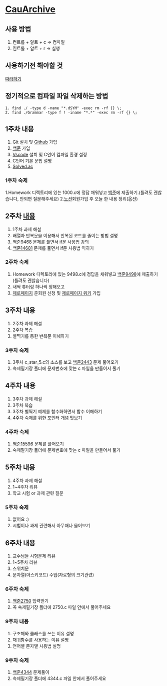 # [CauArchive](https://github.com/CauArchive/sprout_22)

## 사용 방법

1. 컨트롤 + 알트 + c  => 컴파일
2. 컨트롤 + 알트 + r  => 실행

## 사용하기전 해야할 것

[따라하기](https://codesyun.tistory.com/89)

## 정기적으로 컴파일 파일 삭제하는 방법

```code
1. find ./ -type d -name "*.dSYM" -exec rm -rf {} \;
2. find ./Grammar -type f ! -iname "*.*" -exec rm -rf {} \;
```

## 1주차 내용

1. Git 설치 및 [Github](https://github.com/) 가입
2. [백준](https://www.acmicpc.net/) 가입
3. [Vscode](https://code.visualstudio.com/) 설치 및 C언어 컴파일 환경 설정
4. C언어 기본 문법 설명
5. [Solved.ac](https://solved.ac/search?query=in_class:1)

### 1주차 숙제

1.Homework 디렉토리에 있는 1000.c에 정답 채워넣고 [백준](https://noj.am/1000)에 제출하기.(틀려도 괜찮습니다, 안되면 질문해주세요)
2.[노션](https://www.notion.so)회원가입 후 오늘 한 내용 정리(옵션)

## 2주차 [내용](https://docs.google.com/presentation/d/1WTlx9q-R0oq3Dqju_OTGXsknsHuwPRuldEm9o-cPRXQ/edit?usp=sharing)

1. 1주차 과제 해설
2. 배열과 반복문을 이용해서 반복된 코드를 줄이는 방법 설명
3. [백준9468](https://www.acmicpc.net/problem/9498) 문제를 풀면서 if문 사용법 강의
4. [백준14681](https://www.acmicpc.net/problem/14681) 문제를 풀면서 if문 사용법 익히기

### 2주차 숙제

1. Homework 디렉토리에 있는 9498.c에 정답을 채워넣고 [백준9498](https://www.acmicpc.net/problem/9498)에 제출하기(틀려도 괜찮습니다)
2. 새싹 튜터링 하나씩 정해오고
3. [제로페이지](https://zeropage.org/) 준회원 신청 및 [제로페이지 위키](https://wiki.zeropage.org/wiki.php) 가입

## 3주차 내용

1. 2주차 과제 해설
2. 2주차 복습
3. 별찍기를 통한 반복문 이해하기

### 3주차 숙제

1. 3주차 c_star_5.c의 소스를 보고 [백준2443](https://www.acmicpc.net/problem/2443) 문제 풀어오기
2. 숙제필기장 폴더에 문제번호에 맞는 c 파일을 만들어서 풀기

## 4주차 내용

1. 3주차 과제 해설
2. 3주차 복습
3. 3주차 별찍기 예제를 함수화하면서 함수 이해하기
4. 4주차 숙제를 위한 포인터 개념 맛보기

### 4주차 숙제

1. [백준15596](https://www.acmicpc.net/problem/15596) 문제를 풀어오기
2. 숙제필기장 폴더에 문제번호에 맞는 c 파일을 만들어서 풀기

## 5주차 내용

1. 4주차 과제 해설
2. 1~4주차 리뷰
3. 학교 시험 or 과제 관련 질문

### 5주차 숙제

1. 없어요 :)
2. 시험이나 과제 관련해서 아무때나 물어보기

## 6주차 내용

1. 교수님들 시험문제 리뷰
2. 1~5주차 리뷰
3. 스위치문
4. 문자열(아스키코드) 수업(자료형의 크기관련)

### 6주차 숙제

1. [백준2750](https://www.acmicpc.net/problem/2750) 입력받기
2. 꼭 숙제필기장 폴더에 2750.c 파일 안에서 풀어주세요

### 9주차 내용

1. 구조체와 클래스를 쓰는 이유 설명
2. 재귀함수를 사용하는 이유 설명
3. 언어별 문자열 사용법 설명

### 9주차 숙제

1. [백준4344](https://www.acmicpc.net/problem/4344) 문제풀이
2. 숙제필기장 폴더에 4344.c 파일 안에서 풀어주세요
